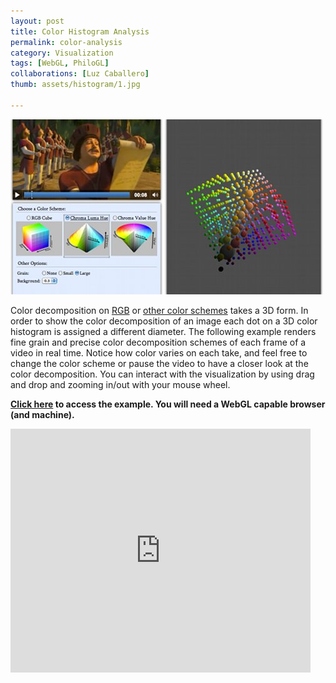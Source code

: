 ```yaml
---
layout: post
title: Color Histogram Analysis
permalink: color-analysis
category: Visualization
tags: [WebGL, PhiloGL]
collaborations: [Luz Caballero]
thumb: assets/histogram/1.jpg

---
```


![3D color Histogram Analysis](/assets/histogram/1.jpg)

Color decomposition on [RGB](http://en.wikipedia.org/wiki/RGB_color_model#Geometric_representation)
or [other color schemes](http://en.wikipedia.org/wiki/HSL_and_HSV) takes a
3D form. In order to show the color decomposition of an image each dot on a
3D color histogram is assigned a different diameter. The following example renders fine grain
and precise color decomposition schemes of each frame of a video in real time. Notice how
color varies on each take, and feel free to change the color scheme or pause the
video to have a closer look at the color decomposition. You can interact with the visualization
by using drag and drop and zooming in/out with your mouse wheel.

**[Click here](http://senchalabs.github.com/philogl/PhiloGL/examples/histogram/) to access the example. You will need a WebGL capable
browser (and machine).**

<iframe width="480" height="390" src="http://www.youtube.com/embed/ec-4GWoeYoU?rel=0" frameborder="0">
</iframe>

